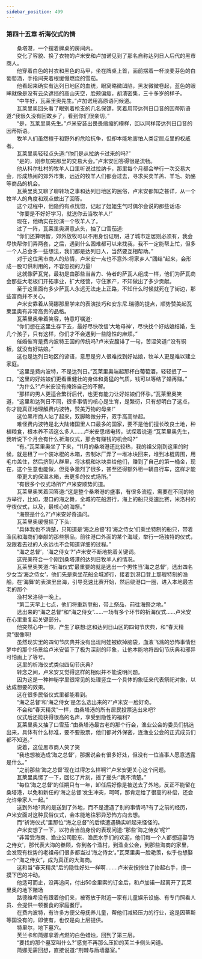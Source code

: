 ```yaml
---
sidebar_position: 499
---
```

### 第四十五章 祈海仪式的情  


　　桑塔港，一个摆着牌桌的房间内。  
　　变化了容貌、换了衣物的卢米安和卢加诺见到了那名自称达列日人后代的黑市商人。  
　　他穿着白色的衬衣和黑色的马甲，坐在牌桌上首，面前摆着一杯淡麦芽色的白葡萄酒，手指间夹着根缓慢燃烧的雪茄。  
　　他看起来确实有达列日地区的血统，眼窝略微凹陷，黑发微微卷起，蓝色的眼眸就像是没有云朵遮挡的高山天空，脸颊偏瘦，胡渣密集，三十多岁的样子。  
　　“中午好，瓦莱里奥先生。”卢加诺用高原语问候道。  
　　瓦莱里奥回头看了眼别着枪支的几名保镖，笑着用带达列日口音的因蒂斯语道:“我很久没有回故乡了，看到你们很亲切。”  
　　“是，瓦莱里奥先生。”卢米安装出畏畏缩缩的模样，回以同样带达列日口音的因蒂斯语。  
　　牧羊人们虽然擅于和野外的危险抗争，但却本能地害怕人类定居点里的权威者。  
　　瓦莱里奥轻轻点头道:“你们是从拉纳卡过来的吗?”  
　　“是的，刚参加完那里的交易大会。”卢米安回答得很是流畅。  
　　他从科尔杜村的牧羊人口里听说过拉纳卡，那里每个月都会举行一次交易大会，形成热闹的郊外市集，远近的牧羊人们都会过去，寻求买卖羊羔、羊毛、奶酪等商品的机会。  
　　瓦莱里奥又聊了聊转场之事和达列日地区的民俗，卢米安都知之甚详，从一个牧羊人的角度和观点做出了回答。  
　　这个过程中，他隐约有点恍惚，记起了姐姐生气时偶尔会说的那些话语:  
　　“你要是不好好学习，就送你去当牧羊人!”  
　　现在，他确实在扮演一个牧羊人了。  
　　过了一阵，瓦莱里奥满意点头，抽了口雪茄道:  
　　“你们还算明智，郊外放牧可以不用身份证明，进了城市定居则必须有，我会尽快帮你们弄两套，之后，遇到什么困难都可以来找我，我不一定能帮上忙，但多一个人总会多一些想法，我们都是达列日人，当然要互相帮助。”  
　　对于这位黑市商人的热情，卢米安一点也不意外:将家乡人“团结”起来，会形成一股可供利用的，不容忽视的力量!  
　　这就像萨瓦党，最初是由那些当苦力、侍者的萨瓦人组成一样，他们为萨瓦商会那些大老板们开拓事业，扩大经营，守住家产，不知做出了多少贡献。  
　　至于这里面有多少萨瓦人永远无法走上正路，不知什么时候就死在了街边，那些富商并不关心。  
　　卢米安靠着从简娜那里学来的表演技巧和安东尼.瑞德的提点，顺势赞美起瓦莱里奥有非常高贵的品格。  
　　瓦莱里奥带着笑容，特意叮嘱道:  
　　“你们想在这里生存下去，最好尽快改信‘大地母神’，尽快找个好姑娘结婚，生几个孩子，只有这样，你们才不会遇到一些隐性的麻烦。”  
　　催婚催育是费内波特王国的传统吗?卢米安腹诽了一句，苦涩笑道:“没有铜板，就没有好姑娘。”  
　　这也是达列日地区的谚语，意思是穷人很难找到好姑娘，牧羊人更是难以建立家庭。  
　　“这里是费内波特，不是达列日。”瓦莱里奥端起那杯白葡萄酒，轻轻抿了一口，“这里的好姑娘们更看重健壮的身体和勇猛的气质，钱可以等结了婚再赚。”  
　　“为什么?”卢米安没有掩饰自己的不解。  
　　“那样的男人更适合繁衍后代，也更有能力让好姑娘们怀孕。”瓦莱里奥笑道，“这里和达列日不同，很多事情的核心是生育，是繁衍，只有想明白了这点，你才能真正地理解费内波特，赞美万物的母亲!”  
　　这位黑市商人站了起来，双脚略微分开，双手高高举起。  
　　难怪费内波特是北大陆诸国里人口最多的国家，要不是他们擅长改良土地，种植粮食，根本养不活这么多人……卢米安思绪电转，试探着说道:“瓦莱里奥先生，我听说下个月会有什么祈海仪式，那会有赚钱的机会吗?”  
　　“有。”瓦莱里奥坐了下来，“11月的桑塔港还比较热，我的祖父刚到这里的时候，就是租了一个装冰棍的木箱，去制冰厂弄了一堆冰块回来，堆到冰棍周围，用毛巾盖住，然后挤到人群里，将冰棍和冰块卖给他们，赚到了自己的第一桶金，现在，这个生意也能做，但竞争激烈了很多，甚至还得额外租一辆自行车，这样才能  
　　带更大的保温木箱，去更多的仪式场所。”  
　　“有很多个仪式场所?”卢米安顺势问道。  
　　瓦莱里奥笑着回答道:“这是整个桑塔港的盛事，有很多流程，需要在不同的地方举行，比如，港口的海之舞，全城的花船游行，海上的船只竞速比赛，米洛村的守夜仪式，以及，最核心的海祭。”  
　　“海祭是什么?”卢米安好奇追问。  
　　瓦莱里奥缓慢摇了下头:  
　　“具体我也不清楚，只知道是‘海之总督’和‘海之侍女’们乘坐特制的船只，带着渔民和海商们奉献的那些祭品，前往港口外面的某个海域，举行一场独特的仪式，没跟着去过的人永远也不会知道详细的过程。”  
　　“海之总督’，‘海之侍女’?”卢米安不断地挑着关键词。  
　　这完美符合一个刚到桑塔港的达列日牧羊人的情况。  
　　瓦莱里奥笑道:“祈海仪式’最重要的就是选出一个男性当‘海之总督’，选出四名少女当‘海之侍女’，他们先是乘坐花船全城游行，接着到港口登上那艘特制的渔船，在‘海舞’的表演里出海，引导竞速比赛开始，然后绕港口一圈，进入本地最古老的那个  
　　渔村米洛待一晚上。  
　　“第二天早上七点，他们将重新登船，带上祭品，前往海祭之地。”  
　　选出来的“海之总督”和“海之侍女”……一场有多个环节的祈海仪式......卢米安在心里重复起关键部分。  
　　他突然心中一惊，产生了联想:这和达列日山区的四旬节庆典，和“春天精灵”很像啊!  
　　虽然现实里的四旬节庆典并没有出现阿娃被砍掉脑袋，血液飞溅的恐怖事情但梦中的那个场景给卢米安留下了极为深刻的印象，让他本能地将四旬节庆典和邪异可怕画上了等号。  
　　这里的祈海仪式类似四旬节庆典?  
　　转念之间，卢米安又觉得这样的相似并不能说明问题。  
　　因为这是一种神秘学里很常见的处理竖立一个具体的象征来代表祭祀对象，以达成想要的效果。  
　　这在很多民俗仪式里都能看到。  
　　“海之总督’和‘海之侍女’是怎么选出来的?”卢米安一脸好奇。  
　　不会和“春天精灵”一样，由桑塔港的所有居民投票选出来吧?  
　　仪式后还能获得很高的名声，享受到隐性的福利?  
　　瓦莱里奥又抽了口雪茄:“由桑塔港最古老的那个行会，渔业公会的委员们挑选出来，具体有什么标准，要不要投票，他们都对外保密，连渔业公会的正式成员们都不知道。”  
　　说着，这位黑市商人笑了笑  
　　“我也想被选成‘海之总督’，那据说会有很多好处，但没有一位当事人愿意透露是什么。”  
　　“之前那些‘海之总督’现在过得怎么样啊?”卢米安更关心这个问题。  
　　瓦莱里奥愣了一下，回忆了片刻，摇了摇头:“我不清楚。”  
　　“每位‘海之总督’的任期只有一年，卸任后好像是被送去了外地，反正不能留在桑塔港，以免和新任的‘海之总督’发生冲突，呵呵，那肯定给了很高的补偿，还会允许带家人一起。”  
　　送到外地?真的是送到了外地，而不是遭遇了别的事情吗?有了之前的经历，卢米安面对这种民俗仪式，会本能地往邪异恐怖方向去想。  
　　而“祈海仪式”里那位“海之总督”的后续遭遇确实听起来怪怪的。  
　　卢米安想了一下，以符合当前身份的表现问道:“那些‘海之侍女’呢?”  
　　“非常受海商、渔业公司股东、渔民水手们的欢迎，他们每一个人都想迎娶‘海之侍女’，那代表大海的眷顾，你到各个渔村，到渔业公会，到那些海商的家里，会发现有权势的老祖母们很多都当过‘海之侍女’。”瓦莱里奥一脸艳羡，似乎也想娶一个“海之侍女”，成为真正的大海商。  
　　这和当“春天精灵”后的隐性好处一样啊.…….卢米安按捺住了抬起右手，摸一摸下巴的冲动。  
　　他适可而止，没再追问，付出50金里索的订金后，和卢加诺一起离开了瓦莱里奥的地下赌场  
　　路德维希没有跟着他们来，被寄放于附近一家有儿童娱乐设施、有专门照看人员、会提供一顿餐食的家庭餐厅。  
　　在费内波特，有许多方便父母抚养儿童，帮他们减轻压力的行业，这是因蒂斯等国没有的，即使有，也仅是向上层提供。  
　　特里尔，地下墓穴。  
　　芙兰卡和简娜拿着点燃的白色蜡烛，回到了第三层。  
　　“要找的那个墓室叫什么?”感觉不再那么压抑的芙兰卡侧头问道。  
　　简娜无需回想，直接说道:“荆棘与盾墙墓室。”  
